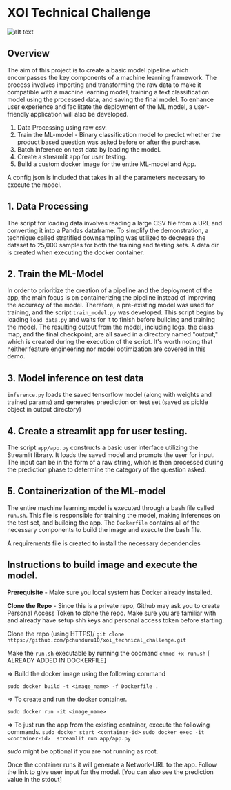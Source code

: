 # XOI Technical Challenge
![alt text](https://xoi.io/wp-content/uploads/2023/01/XOi_Logo.svg)

## Overview
The aim of this project is to create a basic model pipeline which encompasses the key components of a machine learning framework. The process involves importing and transforming the raw data to make it compatible with a machine learning model, training a text classification model using the processed data, and saving the final model. To enhance user experience and facilitate the deployment of the ML model, a user-friendly application will also be developed.

1. Data Processing using raw csv.
2. Train the ML-model - Binary classification model to predict whether the product based question was asked before or after the purchase.
3. Batch inference on test data by loading the model.
4. Create a streamlit app for user testing.
5. Build a custom docker image for the entire ML-model and App.

A config.json is included that takes in all the parameters necessary to execute the model.

## 1. Data Processing
The script for loading data involves reading a large CSV file from a URL and converting it into a Pandas dataframe. To simplify the demonstration, a technique called stratified downsampling was utilized to decrease the dataset to 25,000 samples for both the training and testing sets.
A data dir is created when executing the docker container.

## 2. Train the ML-Model
In order to prioritize the creation of a pipeline and the deployment of the app, the main focus is on containerizing the pipeline instead of improving the accuracy of the model. Therefore, a pre-existing model was used for training, and the script `train_model.py` was developed. This script begins by loading `load_data.py` and waits for it to finish before building and training the model. The resulting output from the model, including logs, the class map, and the final checkpoint, are all saved in a directory named "output," which is created during the execution of the script. It's worth noting that neither feature engineering nor model optimization are covered in this demo.

## 3. Model inference on test data
`inference.py` loads the saved tensorflow model (along with weights and trained params) and generates preediction on test set (saved as pickle object in output directory)

## 4. Create a streamlit app for user testing.

The script `app/app.py` constructs a basic user interface utilizing the Streamlit library. It loads the saved model and prompts the user for input. The input can be in the form of a raw string, which is then processed during the prediction phase to determine the category of the question asked.

## 5. Containerization of the ML-model
The entire machine learning model is executed through a bash file called `run.sh`. This file is responsible for training the model, making inferences on the test set, and building the app. The `Dockerfile` contains all of the necessary components to build the image and execute the bash file.

A requirements file is created to install the necessary dependencies

## Instructions to build image and execute the model.

**Prerequisite** - Make sure you local system has Docker already installed.

**Clone the Repo** - Since this is a private repo, Github may ask you to create Personal Access Token to clone the repo. Make sure you are familiar with and already have setup shh keys and personal access token before starting.

Clone the repo (using HTTPS)/
`git clone  https://github.com/pchunduru10/xoi_technical_challenge.git`

Make the `run.sh` executable by running the coomand `chmod +x run.sh`  [ ALREADY ADDED IN DOCKERFILE]

=> Build the docker image using the following command

`sudo docker build -t <image_name> -f Dockerfile .` 

=> To create and run the docker container.

`sudo docker run -it <image_name>`

=> To just run the app from the existing container, execute the following commands.
`sudo docker start <container-id>`
`sudo docker exec -it <container-id>  streamlit run app/app.py `

*sudo* might be optional if you are not running as root.

Once the container runs it will generate a Network-URL to the app. Follow the link to give user input for the model. [You can also see the prediction value in the stdout]



